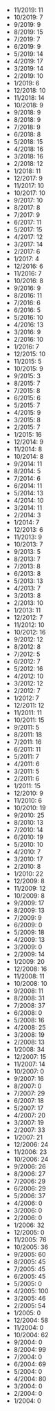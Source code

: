 *  11/2019: 11
*  10/2019: 7
*  9/2019: 9
*  8/2019: 15
*  7/2019: 7
*  6/2019: 9
*  5/2019: 14
*  4/2019: 17
*  3/2019: 14
*  2/2019: 10
*  1/2019: 6
*  12/2018: 10
*  11/2018: 14
*  10/2018: 9
*  9/2018: 9
*  8/2018: 9
*  7/2018: 9
*  6/2018: 8
*  5/2018: 15
*  4/2018: 16
*  3/2018: 16
*  2/2018: 12
*  1/2018: 11
*  12/2017: 9
*  11/2017: 10
*  10/2017: 10
*  9/2017: 10
*  8/2017: 8
*  7/2017: 9
*  6/2017: 11
*  5/2017: 15
*  4/2017: 12
*  3/2017: 14
*  2/2017: 6
*  1/2017: 4
*  12/2016: 6
*  11/2016: 7
*  10/2016: 8
*  9/2016: 9
*  8/2016: 11
*  7/2016: 6
*  6/2016: 5
*  5/2016: 10
*  4/2016: 13
*  3/2016: 9
*  2/2016: 10
*  1/2016: 7
*  12/2015: 10
*  11/2015: 5
*  10/2015: 9
*  9/2015: 3
*  8/2015: 7
*  7/2015: 8
*  6/2015: 6
*  5/2015: 7
*  4/2015: 9
*  3/2015: 8
*  2/2015: 7
*  1/2015: 16
*  12/2014: 9
*  11/2014: 8
*  10/2014: 8
*  9/2014: 11
*  8/2014: 5
*  7/2014: 6
*  6/2014: 11
*  5/2014: 13
*  4/2014: 10
*  3/2014: 11
*  2/2014: 3
*  1/2014: 7
*  12/2013: 6
*  11/2013: 9
*  10/2013: 7
*  9/2013: 5
*  8/2013: 7
*  7/2013: 8
*  6/2013: 8
*  5/2013: 13
*  4/2013: 7
*  3/2013: 8
*  2/2013: 10
*  1/2013: 11
*  12/2012: 7
*  11/2012: 10
*  10/2012: 16
*  9/2012: 12
*  8/2012: 8
*  7/2012: 5
*  6/2012: 7
*  5/2012: 16
*  4/2012: 10
*  3/2012: 12
*  2/2012: 7
*  1/2012: 7
*  12/2011: 12
*  11/2011: 11
*  10/2011: 15
*  9/2011: 5
*  8/2011: 18
*  7/2011: 16
*  6/2011: 11
*  5/2011: 7
*  4/2011: 6
*  3/2011: 5
*  2/2011: 6
*  1/2011: 15
*  12/2010: 9
*  11/2010: 6
*  10/2010: 19
*  9/2010: 25
*  8/2010: 13
*  7/2010: 14
*  6/2010: 19
*  5/2010: 10
*  4/2010: 7
*  3/2010: 17
*  2/2010: 8
*  1/2010: 22
*  12/2009: 8
*  11/2009: 12
*  10/2009: 8
*  9/2009: 17
*  8/2009: 13
*  7/2009: 9
*  6/2009: 0
*  5/2009: 18
*  4/2009: 13
*  3/2009: 0
*  2/2009: 14
*  1/2009: 20
*  12/2008: 16
*  11/2008: 11
*  10/2008: 10
*  9/2008: 11
*  8/2008: 31
*  7/2008: 37
*  6/2008: 0
*  5/2008: 16
*  4/2008: 25
*  3/2008: 19
*  2/2008: 13
*  1/2008: 34
*  12/2007: 15
*  11/2007: 14
*  10/2007: 0
*  9/2007: 16
*  8/2007: 0
*  7/2007: 29
*  6/2007: 18
*  5/2007: 17
*  4/2007: 20
*  3/2007: 19
*  2/2007: 33
*  1/2007: 21
*  12/2006: 24
*  11/2006: 23
*  10/2006: 24
*  9/2006: 26
*  8/2006: 27
*  7/2006: 29
*  6/2006: 29
*  5/2006: 37
*  4/2006: 0
*  3/2006: 0
*  2/2006: 0
*  1/2006: 32
*  12/2005: 0
*  11/2005: 76
*  10/2005: 36
*  9/2005: 60
*  8/2005: 45
*  7/2005: 45
*  6/2005: 45
*  5/2005: 0
*  4/2005: 100
*  3/2005: 46
*  2/2005: 54
*  1/2005: 0
*  12/2004: 58
*  11/2004: 0
*  10/2004: 62
*  9/2004: 0
*  8/2004: 99
*  7/2004: 0
*  6/2004: 69
*  5/2004: 0
*  4/2004: 80
*  3/2004: 0
*  2/2004: 0
*  1/2004: 0